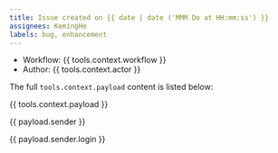 ```yaml
---
title: Issue created on {{ date | date ('MMM Do at HH:mm:ss') }}
assignees: KemingHe
labels: bug, enhancement
---
```


<!-- 
RELOCATED from top because bad parser.

./.github/issue-templates/legacy-template.md

Template markdown for creating issues,
for the legacy auto-issue actions.
-->

- Workflow: {{ tools.context.workflow }}
- Author: {{ tools.context.actor }}

The full `tools.context.payload` content is listed below:

{{ tools.context.payload }}

{{ payload.sender }}

{{ payload.sender.login }}


